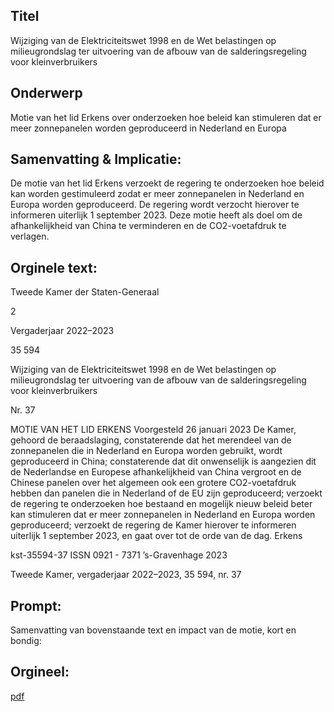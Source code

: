 ## Titel
Wijziging van de Elektriciteitswet 1998 en de Wet belastingen op milieugrondslag ter uitvoering van de afbouw van de salderingsregeling voor kleinverbruikers
## Onderwerp
Motie van het lid Erkens over onderzoeken hoe beleid kan stimuleren dat er meer zonnepanelen worden geproduceerd in Nederland en Europa
## Samenvatting & Implicatie:

De motie van het lid Erkens verzoekt de regering te onderzoeken hoe beleid kan worden gestimuleerd zodat er meer zonnepanelen in Nederland en Europa worden geproduceerd. De regering wordt verzocht hierover te informeren uiterlijk 1 september 2023. Deze motie heeft als doel om de afhankelijkheid van China te verminderen en de CO2-voetafdruk te verlagen.
## Orginele text:


Tweede Kamer der Staten-Generaal

2

Vergaderjaar 2022–2023

35 594

Wijziging van de Elektriciteitswet 1998 en de
Wet belastingen op milieugrondslag ter
uitvoering van de afbouw van de
salderingsregeling voor kleinverbruikers

Nr. 37

MOTIE VAN HET LID ERKENS
Voorgesteld 26 januari 2023
De Kamer,
gehoord de beraadslaging,
constaterende dat het merendeel van de zonnepanelen die in Nederland
en Europa worden gebruikt, wordt geproduceerd in China;
constaterende dat dit onwenselijk is aangezien dit de Nederlandse en
Europese afhankelijkheid van China vergroot en de Chinese panelen over
het algemeen ook een grotere CO2-voetafdruk hebben dan panelen die in
Nederland of de EU zijn geproduceerd;
verzoekt de regering te onderzoeken hoe bestaand en mogelijk nieuw
beleid beter kan stimuleren dat er meer zonnepanelen in Nederland en
Europa worden geproduceerd;
verzoekt de regering de Kamer hierover te informeren uiterlijk
1 september 2023,
en gaat over tot de orde van de dag.
Erkens

kst-35594-37
ISSN 0921 - 7371
’s-Gravenhage 2023

Tweede Kamer, vergaderjaar 2022–2023, 35 594, nr. 37


## Prompt:
Samenvatting van bovenstaande text en impact van de motie, kort en bondig:

## Orgineel:
[pdf](https://gegevensmagazijn.tweedekamer.nl/OData/v4/2.0/Document(bb84cfd1-0da0-4708-ba77-e2996e164e05)/resource)

